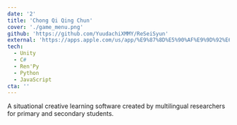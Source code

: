 ```yaml
---
date: '2'
title: 'Chong Qi Qing Chun'
cover: './game_menu.png'
github: 'https://github.com/YuudachiXMMY/ReSeiSyun'
external: 'https://apps.apple.com/us/app/%E9%87%8D%E5%90%AF%E9%9D%92%E6%98%A5/id6449725179'
tech:
  - Unity
  - C#
  - Ren'Py
  - Python
  - JavaScript
cta: ''
---
```


A situational creative learning software created by multilingual researchers for primary and secondary students.
